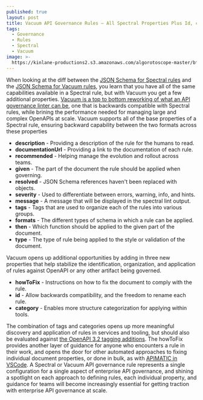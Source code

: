 ```yaml
---
published: true
layout: post
title: Vacuum API Governance Rules — All Spectral Properties Plus Id, category, and howToFix
tags:
  - Governance
  - Rules
  - Spectral
  - Vacuum
image: >-
  https://kinlane-productions2.s3.amazonaws.com/algorotoscope-master/bf-skinner-statue-supreme-court.jpg
---
```

When looking at the diff between the [JSON Schema for Spectral rules](https://github.com/stoplightio/spectral/blob/develop/packages/core/src/ruleset/meta/rule.schema.json) and the [JSON Schema for Vacuum rules](https://github.com/daveshanley/vacuum/blob/main/rulesets/schemas/rule.schema.json), you learn that you have all of the same capabilities available in a Spectral rule, but with Vacuum you get a few additional properties. [Vacuum is a top to bottom reworking of what an API governance linter can be](https://bit.ly/4b5iU1C), one that is backwards compatible with Spectral rules, while brining the performance needed for managing large and complex OpenAPIs at scale. Vacuum supports all of the base properties of a Spectral rule, ensuring backward capability between the two formats across these properties

- **description** - Providing a description of the rule for the humans to read.
- **documentationUrl** - Providing a link to the documentation of each rule.
- **recommended** - Helping manage the evolution and rollout across teams.
- **given** - The part of the document the rule should be applied when governing.
- **resolved** - JSON Schema references haven't been replaced with objects.
- **severity** - Used to differentiate between errors, warning, info, and hints.
- **message** - A message that will be displayed in the spectral lint output. 
- **tags** - Tags that are used to organize each of the rules into various groups.
- **formats** - The different types of schema in which a rule can be applied.
- **then** - Which function should be applied to the given part of the document.
- **type** - The type of rule being applied to the style or validation of the document.

Vacuum opens up additional opportunities by adding in three new properties that help stabilize the identification, organization, and application of rules against OpenAPI or any other artifact being governed.

- **howToFix** - Instructions on how to fix the document to comply with the rule.
- **id** -  Allow backwards compatibility, and the freedom to rename each rule.
- **category** - Enables more structure categorization for applying within tools.

The combination of tags and categories opens up more meaningful discovery and application of rules in services and tooling, but should also be evaluated against [the OpenAPI 3.2 tagging additions](https://apievangelist.com/2025/02/04/take-a-look-at-the-proposed-openapi-32-tag-object/). The howToFix provides another layer of guidance for anyone who encounters a rule in their work, and opens the door for other automated approaches to fixing individual document properties, or done in bulk, as with [APIMATIC in VSCode](https://marketplace.visualstudio.com/items?itemName=apimatic-developers.apimatic-for-vscode). A Spectral or Vacuum API governance rule represents a single configuration for a single aspect of enterprise API governance, and shining a spotlight on each approach to defining rules, each individual property, and guidance for teams will become increasingly essential for getting traction with enterprise API governance at scale.

